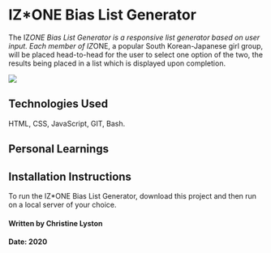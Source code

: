 # IZ*ONE Bias List Generator

The IZ*ONE Bias List Generator is a responsive list generator based on user input. Each member of IZ*ONE, a popular South Korean-Japanese girl group, will be placed head-to-head for the user to select one option of the two, the results being placed in a list which is displayed upon completion.

![](.gif)

## Technologies Used

HTML, CSS, JavaScript, GIT, Bash.

## Personal Learnings


## Installation Instructions

To run the IZ*ONE Bias List Generator, download this project and then run on a local server of your choice.

#### Written by Christine Lyston
#### Date: 2020
